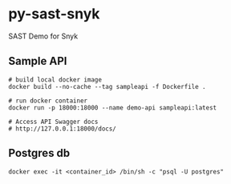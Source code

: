 # py-sast-snyk
SAST Demo for Snyk


## Sample API


```
# build local docker image
docker build --no-cache --tag sampleapi -f Dockerfile .

# run docker container
docker run -p 18000:18000 --name demo-api sampleapi:latest

# Access API Swagger docs
# http://127.0.0.1:18000/docs/

```

## Postgres db

```
docker exec -it <container_id> /bin/sh -c "psql -U postgres"
```



